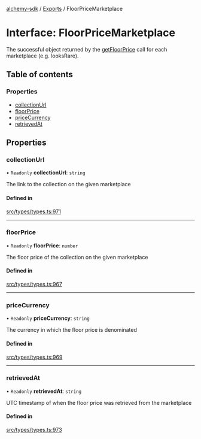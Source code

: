[alchemy-sdk](../README.md) / [Exports](../modules.md) / FloorPriceMarketplace

# Interface: FloorPriceMarketplace

The successful object returned by the [getFloorPrice](../classes/NftNamespace.md#getfloorprice) call for each
marketplace (e.g. looksRare).

## Table of contents

### Properties

- [collectionUrl](FloorPriceMarketplace.md#collectionurl)
- [floorPrice](FloorPriceMarketplace.md#floorprice)
- [priceCurrency](FloorPriceMarketplace.md#pricecurrency)
- [retrievedAt](FloorPriceMarketplace.md#retrievedat)

## Properties

### collectionUrl

• `Readonly` **collectionUrl**: `string`

The link to the collection on the given marketplace

#### Defined in

[src/types/types.ts:971](https://github.com/alchemyplatform/alchemy-sdk-js/blob/432c999/src/types/types.ts#L971)

___

### floorPrice

• `Readonly` **floorPrice**: `number`

The floor price of the collection on the given marketplace

#### Defined in

[src/types/types.ts:967](https://github.com/alchemyplatform/alchemy-sdk-js/blob/432c999/src/types/types.ts#L967)

___

### priceCurrency

• `Readonly` **priceCurrency**: `string`

The currency in which the floor price is denominated

#### Defined in

[src/types/types.ts:969](https://github.com/alchemyplatform/alchemy-sdk-js/blob/432c999/src/types/types.ts#L969)

___

### retrievedAt

• `Readonly` **retrievedAt**: `string`

UTC timestamp of when the floor price was retrieved from the marketplace

#### Defined in

[src/types/types.ts:973](https://github.com/alchemyplatform/alchemy-sdk-js/blob/432c999/src/types/types.ts#L973)
